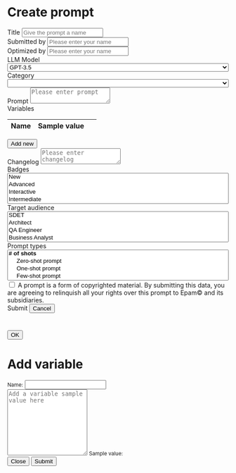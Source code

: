 # Create prompt

<script type="text/javascript" src="/js/ui.js"></script>
<script type="text/javascript" src="/js/actions.js"></script>
<script type="text/javascript" src="/js/main.js"></script>
<link href="https://cdn.jsdelivr.net/npm/bootstrap@5.3.1/dist/css/bootstrap.min.css" rel="stylesheet" integrity="sha384-4bw+/aepP/YC94hEpVNVgiZdgIC5+VKNBQNGCHeKRQN+PtmoHDEXuppvnDJzQIu9" crossorigin="anonymous">
<link rel="stylesheet" href="https://cdnjs.cloudflare.com/ajax/libs/font-awesome/6.4.2/css/all.min.css" integrity="sha512-z3gLpd7yknf1YoNbCzqRKc4qyor8gaKU1qmn+CShxbuBusANI9QpRohGBreCFkKxLhei6S9CQXFEbbKuqLg0DA==" crossorigin="anonymous" referrerpolicy="no-referrer" />
<script src="https://code.jquery.com/jquery-3.7.0.min.js" integrity="sha256-2Pmvv0kuTBOenSvLm6bvfBSSHrUJ+3A7x6P5Ebd07/g=" crossorigin="anonymous"></script>
<script src="https://cdn.jsdelivr.net/npm/bootstrap@5.3.1/dist/js/bootstrap.bundle.min.js" integrity="sha384-HwwvtgBNo3bZJJLYd8oVXjrBZt8cqVSpeBNS5n7C8IVInixGAoxmnlMuBnhbgrkm" crossorigin="anonymous"></script>
<script src="https://cdn.jsdelivr.net/npm/clipboard@2.0.11/dist/clipboard.min.js"></script>
<link href="https://cdn.jsdelivr.net/npm/select2@4.1.0-rc.0/dist/css/select2.min.css" rel="stylesheet" />
<script src="https://cdn.jsdelivr.net/npm/select2@4.1.0-rc.0/dist/js/select2.min.js"></script>

<script>
  $(function() {
      $('.multiple-select').select2();
      $('.multiple-select-tags').select2({
          tags: true
      });
     $('#selectBadges').select2({
          placeholder: 'Please select related badges'
      });
      $('#selectTargetAudience').select2({
          placeholder: 'Please select target audiences'
      });
      $('#selectPromptType').select2({
          placeholder: 'Please select prompt types'
      });
  });

  ui.loadCategoryOptions();
  actions.injectEnableTooltipsEventListener();
  
  document.addEventListener("DOMContentLoaded", () => {
      let params = getUrlParameters();
      let action = params.get("action");
  
      if(action !== "edit"){
          ui.showEditFields(false);
      } else {
          document.title = "Edit prompt";
          ui.getElementByXpath("//div[@data-md-component='header-topic']/span").textContent = "Edit prompt";
          document.getElementsByTagName('h1')[0].innerText = "Edit prompt";
  
          ui.loadValuesInFields(params.get('prompt'));
      }
  });
</script>

<div class="prompt-wrapper">
  <div class="prompt-form">
    <div class="prompt-form__row">
      <label for="promptTitle">Title</label>
      <input class="form-control" type="text" aria-label="Prompt Title input" id="promptTitle" placeholder="Give the prompt a name">
    </div>
    <div class="prompt-form__row prompt-form__dropdowns">
      <div>
        <label for="submittedBy">Submitted by</label>
        <input type="text" class="form-control" aria-label="Submitted By input" id="submittedBy" placeholder="Please enter your name">
      </div>
      <div id="optimizedByGroupDiv">
        <label for="optimizedBy">Optimized by</label>
        <input type="text" class="form-control" aria-label="Optimized By input" id="optimizedBy" placeholder="Please enter your name">
      </div>
    </div>
    <div class="prompt-form__row prompt-form__dropdowns">
      <div>
        <label for="llmModel">LLM Model</label>
        <select class="multiple-select-tags" style="width: 100%;" id="llmModel">
          <option>GPT-3.5</option>
          <option value="1">GPT-4</option>
          <option value="2">LLaMA</option>
          <option value="3">LLaMA 2</option>
          <option value="4">PaLM</option>
          <option value="5">PaLM 2</option>
          <option value="6">Med-PaLM</option>
          <option value="7">Gemini</option>
        </select>
      </div>
      <div>
        <label class="" for="category">Category</label>
        <select id="category" style="width: 100%;" class="multiple-select-tags" aria-label="Category"></select>
      </div>
    </div>
  </div>
  <div class="prompt-form">
    <div class="prompt-form__row row">
      <div class="col">
        <label for="promptTextArea">Prompt</label>
        <textarea class="form-control prompt-form__textarea" placeholder="Please enter prompt" id="promptTextArea"></textarea>
      </div>
    </div>
  </div>
  <div id="variables" class="prompt-form">
    <div class="prompt-form__row">
      <label for="variablesTable">Variables</label>
      <div class="card-body">
        <table id="variablesTable" class="table-responsive table-hover prompt-table">
          <thead class="sticky-top table-secondary prompt-table__header">
            <tr>
              <th scope="col">Name</th>
              <th scope="col">Sample value</th>
              <th scope="col" style="width: 10%"></th>
            </tr>
          </thead>
          <tbody id="table-body"></tbody>
        </table>
        <button id="addVariables" class="button button-secondary" data-toggle="tooltip" title="Add new" onclick="actions.showVariablesModal(true, 'Add variable', '', '');"><i class="fa-regular fa-plus"></i>Add new</button>            
      </div>
    </div>
  </div>
  <div id="changelogDiv" class="prompt-form">
    <div class="prompt-form__row">
      <label for="changelogTextArea">Changelog</label>
      <textarea class="form-control prompt-form__textarea" placeholder="Please enter changelog" id="changelogTextArea"></textarea>
    </div>
  </div>
  <div class="prompt-form">
    <div class="prompt-form__row" id="selectBadgesWrapper">
      <label for="selectBadges">Badges</label>
      <div class="col">
        <select id="selectBadges" style="width: 100%;" multiple="multiple" class="multiple-select" aria-label="select badges">
          <option value="1">New</option>
          <option value="2">Advanced</option>
          <option value="3">Interactive</option>
          <option value="4">Intermediate</option>
        </select>
      </div>
    </div>
    <div class="prompt-form__row">
      <label for="selectTargetAudience">Target audience</label>
      <select id="selectTargetAudience" multiple="multiple" style="width: 100%;" class="multiple-select" aria-label="select target audience">
        <option value="1">SDET</option>
        <option value="2">Architect</option>
        <option value="3">QA Engineer</option>
        <option value="4">Business Analyst</option>
        <option value="5">Product Owner</option>
        <option value="6">Developer</option>
        <option value="7">Designer</option>
      </select>
    </div>
    <div class="prompt-form__row">
      <label for="selectPromptType">Prompt types</label>
      <select id="selectPromptType" multiple="multiple" style="width: 100%;" class="multiple-select" aria-label="Select prompt type">
        <optgroup label="# of shots">
          <option value="1">Zero-shot prompt</option>
          <option value="2">One-shot prompt</option>
          <option value="3">Few-shot prompt</option>
        </optgroup>
        <optgroup label="User/System prompt">
          <option value="4">User prompt</option>
          <option value="5">System prompt</option>
        </optgroup>
        <optgroup label="Way of providing data/variables">
          <option value="6">Template prompt</option>
          <option value="7">Interactive prompt</option>
        </optgroup>
      </select>
    </div>
    <div class="form-check prompt-form__copyright">
      <input class="form-check-input" type="checkbox" value="" id="agreeToTerms">
      <label class="form-check-label" for="agreeToTerms">
      A prompt is a form of copyrighted material. By submitting this data, you are agreeing to relinquish all your rights over this prompt to Epam&copy; and its subsidiaries.
      </label>
    </div>
    <a type="button" id="submitPrompt" class="button button-primary float-end" data-bs-toggle="modal" data-bs-target="#createEditPrompt" onclick="actions.submitPrompt();"><i class="fa-regular fa-plus"></i> Submit</a>
    <button class="button button-secondary float-end me-2" id="cancelEditPrompt" onclick="actions.cancelPromptEdit();">Cancel</button>
  </div>
</div>
<!-- Create/Edit Prompt Modal -->
<div class="modal fade" id="createEditPrompt" data-bs-backdrop="static" data-bs-keyboard="false" tabindex="-1" aria-labelledby="submitPromptModalHeader" aria-hidden="true">
  <div class="modal-dialog modal-dialog-centered modal-lg">
    <div class="modal-content">
      <div class="modal-header">
        <h1 class="modal-title fs-5" id="submitPromptModalHeader"></h1>
      </div>
      <rte class="overflow-auto form-control" style="max-height: 300px;" id="submitPromptModalBody"></rte>
      <div id="promptModalFooter" class="modal-footer">
        <button type="button" class="btn btn-primary" data-bs-dismiss="modal">OK</button>
      </div>
    </div>
  </div>
</div>
<!-- Add Variable Modal -->
<div class="modal fade" id="addVariableModal" tabindex="-1" aria-labelledby="variablesModalHeader" aria-hidden="true">
  <div class="modal-dialog modal-dialog-centered">
    <div class="modal-content">
      <div class="modal-header">
        <h1 class="modal-title fs-5" id="variablesModalHeader">Add variable</h1>
      </div>
      <div class="modal-body">
        <div class="input-group input-group-sm mb-2">
          <span id="variableNameLabel" class="input-group-text text-primary"><small>Name:</small></span>
          <input id="variableNameInput" type="text" class="form-control" aria-label="Variable-name-input" aria-describedby="variableNameLabel">
        </div>
        <div class="form-floating">
          <textarea class="form-control" style="height: 150px" placeholder="Add a variable sample value here" id="sampleValueTextArea"></textarea>
          <label class="text-primary" for="sampleValueTextArea"><small>Sample value:</small></label>
        </div>
      </div>
      <div class="modal-footer">
        <button type="button" class="btn btn-secondary" data-bs-dismiss="modal">Close</button>
        <button type="button" class="btn btn-primary" onclick="actions.submitVariable();">Submit</button>
      </div>
    </div>
  </div>
</div>
